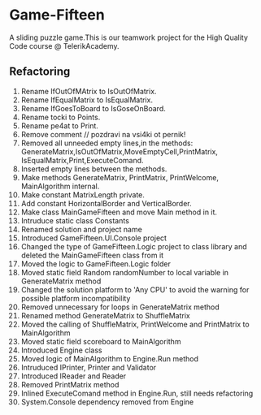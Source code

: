 # Game-Fifteen

A sliding puzzle game.This is our teamwork project for the High Quality Code course @ TelerikAcademy.

## Refactoring

1. Rename  IfOutOfMAtrix to IsOutOfMatrix.
2. Rename IfEqualMatrix to IsEqualMatrix.
3. Rename IfGoesToBoard to IsGoseOnBoard.
4. Rename tocki to Points.
5. Rename pe4at to Print.
6. Remove comment // pozdravi na vsi4ki ot pernik!
7. Removed all unneeded empty lines,in the methods:
GenerateMatrix,IsOutOfMatrix,MoveEmptyCell,PrintMatrix,
IsEqualMatrix,Print,ExecuteComand.
8. Inserted empty lines between the methods.
9. Make methods GenerateMatrix, PrintMatrix, PrintWelcome,
MainAlgorithm internal.
10. Make constant MatrixLength private.
11. Add constant HorizontalBorder and VerticalBorder.
12. Make class  MainGameFifteen and move Main method in it.
13. Intruduce static class Constants
14. Renamed solution and project name
15. Introduced GameFifteen.UI.Console project
16. Changed the type of GameFifteen.Logic project to class library and deleted the MainGameFifteen class from it
17. Moved the logic to GameFifteen.Logic folder
18. Moved static field Random randomNumber to local variable in GenerateMatrix method
19. Changed the solution platform to 'Any CPU' to avoid the warning for possible platform incompatibility
20. Removed unnecessary for loops in GenerateMatrix method
21. Renamed method GenerateMatrix to ShuffleMatrix
22. Moved the calling of ShuffleMatrix, PrintWelcome and PrintMatrix to MainAlgorithm
23. Moved static field scoreboard to MainAlgorithm
24. Introduced Engine class
25. Moved logic of MainAlgorithm to Engine.Run method
26. Intruduced IPrinter, Printer and Validator
27. Introduced IReader and Reader
28. Removed PrintMatrix method
29. Inlined ExecuteComand method in Engine.Run, still needs refactoring
30. System.Console dependency removed from Engine